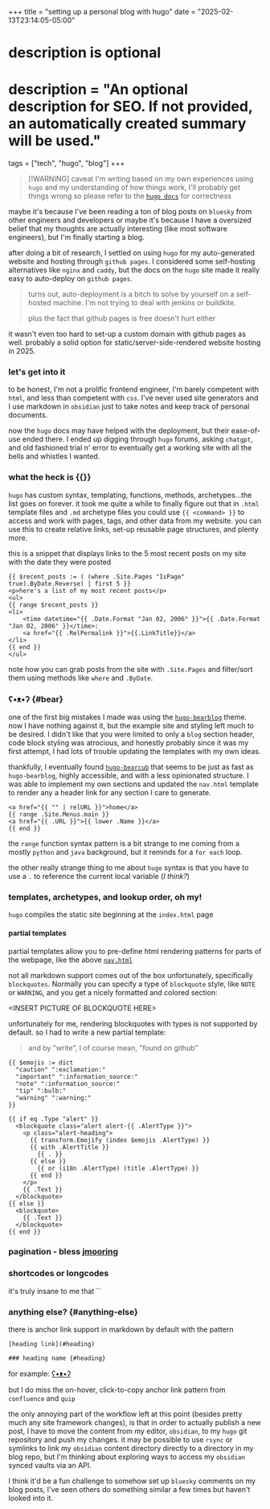 +++
title = "setting up a personal blog with hugo"
date = "2025-02-13T23:14:05-05:00"

#
# description is optional
#
# description = "An optional description for SEO. If not provided, an automatically created summary will be used."

tags = ["tech", "hugo", "blog"]
+++
> [!WARNING] caveat
> I'm writing based on my own experiences using `hugo` and my understanding of how things work, I'll probably get things wrong so please refer to the [`hugo docs`](https://gohugo.io/documentation/) for correctness

maybe it's because I've been reading a ton of blog posts on `bluesky` from other engineers and developers or maybe it's because I have a oversized belief that my thoughts are actually interesting (like most software engineers), but I'm finally starting a blog.

after doing a bit of research, I settled on using `hugo` for my auto-generated website and hosting through `github pages`. I considered some self-hosting alternatives like `nginx` and `caddy`, but the docs on the `hugo` site made it really easy to auto-deploy on `github pages`. 
> turns out, auto-deployment is a bitch to solve by yourself on a self-hosted machine. I'm not trying to deal with jenkins or buildkite.
>
> plus the fact that github pages is free doesn't hurt either

it wasn't even too hard to set-up a custom domain with github pages as well. probably a solid option for static/server-side-rendered website hosting in 2025.

### let's get into it
to be honest, I'm not a prolific frontend engineer, I'm barely competent with `html`, and less than competent with `css`. I've never used site generators and I use markdown in `obsidian` just to take notes and keep track of personal documents. 

now the `hugo` docs may have helped with the deployment, but their ease-of-use ended there. I ended up digging through `hugo` forums, asking `chatgpt`, and old fashioned trial n' error to eventually get a working site with all the bells and whistles I wanted.
### what the heck is {{}}
 `hugo` has custom syntax, templating, functions, methods, archetypes...the list goes on forever. it took me quite a while to finally figure out that in `.html` template files and `.md` archetype files you could use  `{{ <command> }}` to access and work with pages, tags, and other data from my website. you can use this to create relative links, set-up reusable page structures, and plenty more.

this is a snippet that displays links to the 5 most recent posts on my site with the date they were posted

```
{{ $recent_posts := ( (where .Site.Pages "IsPage" true).ByDate.Reverse) | first 5 }}
<p>here's a list of my most recent posts</p>
<ul>
{{ range $recent_posts }}
<li>
    <time datetime="{{ .Date.Format "Jan 02, 2006" }}">{{ .Date.Format "Jan 02, 2006" }}</time>:
    <a href="{{ .RelPermalink }}">{{.LinkTitle}}</a>
</li>
{{ end }}
</ul>
```
note how you can grab posts from the site with `.Site.Pages` and filter/sort them using methods like `where` and `.ByDate`.
### ʕ•ᴥ•ʔ {#bear}
one of the first big mistakes I made was using the [`hugo-bearblog`](https://github.com/janraasch/hugo-bearblog) theme. now I have nothing against it, but the example site and styling left much to be desired. I didn't like that you were limited to only a `blog` section header, code block styling was atrocious, and honestly probably since it was my first attempt, I had lots of trouble updating the templates with my own ideas.

thankfully, I eventually found [`hugo-bearcub`](https://github.com/clente/hugo-bearcub) that seems to be just as fast as `hugo-bearblog`, highly accessible, and with a less opinionated structure. I was able to implement my own sections and updated the `nav.html` template to render any a header link for any section I care to generate.
``` {#nav.html}
<a href="{{ "" | relURL }}">home</a>
{{ range .Site.Menus.main }}
<a href="{{ .URL }}">{{ lower .Name }}</a>
{{ end }}
```
the `range` function syntax pattern is a bit strange to me coming from a mostly `python` and `java` background, but it reminds for a `for each` loop.

the other really strange thing to me about `hugo` syntax is that you have to use a `.` to reference the current local variable (*I think?*)
### templates, archetypes, and lookup order, oh my!
`hugo` compiles the static site beginning at the `index.html` page
#### partial templates
partial templates allow you to pre-define html rendering patterns for parts of the webpage, like the above [`nav.html`](#nav.html)

not all markdown support comes out of the box unfortunately, specifically `blockquotes`. Normally you can specify a type of `blockquote` style, like `NOTE` or `WARNING`, and you get a nicely formatted and colored section:

\<INSERT PICTURE OF BLOCKQUOTE HERE\>

unfortunately for me, rendering blockquotes with types is not supported by default. so I had to write a new partial template:
> and by "write", I of course mean, "found on github"

```
{{ $emojis := dict
  "caution" ":exclamation:"
  "important" ":information_source:"
  "note" ":information_source:"
  "tip" ":bulb:"
  "warning" ":warning:"
}}

{{ if eq .Type "alert" }}
  <blockquote class="alert alert-{{ .AlertType }}">
    <p class="alert-heading">
      {{ transform.Emojify (index $emojis .AlertType) }}
      {{ with .AlertTitle }}
        {{ . }}
      {{ else }}
        {{ or (i18n .AlertType) (title .AlertType) }}
      {{ end }}
    </p>
    {{ .Text }}
  </blockquote>
{{ else }}
  <blockquote>
    {{ .Text }}
  </blockquote>
{{ end }}
```
### pagination - bless [jmooring](https://github.com/jmooring)

### shortcodes or longcodes
it's truly insane to me that ``
### anything else? {#anything-else}
there is anchor link support in markdown by default with the pattern
```
[heading link](#heading)

### heading name {#heading}
```
for example:
[ʕ•ᴥ•ʔ](#bear)

but I do miss the on-hover, click-to-copy anchor link pattern from `confluence` and `quip`

the only annoying part of the workflow left at this point (besides pretty much any site framework changes), is that in order to actually publish a new post, I have to move the content from my editor, `obsidian`, to my `hugo` git repository and push my changes. it may be possible to use `rsync` or symlinks to link my `obsidian` content directory directly to a directory in my blog repo, but I'm thinking about exploring ways to access my `obsidian` synced vaults via an API.

I think it'd be a fun challenge to somehow set up `bluesky` comments on my blog posts, I've seen others do something similar a few times but haven't looked into it.
